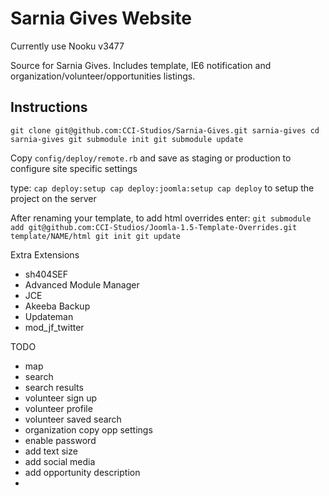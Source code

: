 # Sarnia Gives Website

Currently use Nooku v3477

Source for Sarnia Gives. Includes template, IE6 notification and organization/volunteer/opportunities listings.

## Instructions

`git clone git@github.com:CCI-Studios/Sarnia-Gives.git sarnia-gives
cd sarnia-gives
git submodule init
git submodule update`

Copy `config/deploy/remote.rb` and save as staging or production to configure site specific settings

type:
`cap deploy:setup
cap deploy:joomla:setup
cap deploy`
to setup the project on the server

After renaming your template, to add html overrides enter:
`git submodule add git@github.com:CCI-Studios/Joomla-1.5-Template-Overrides.git template/NAME/html
git init
git update`

Extra Extensions
 - sh404SEF
 - Advanced Module Manager
 - JCE
 - Akeeba Backup
 - Updateman
 - mod_jf_twitter

TODO
- map
- search
- search results
- volunteer sign up
- volunteer profile
- volunteer saved search
- organization copy opp settings
- enable password
- add text size
- add social media
- add opportunity description
- 